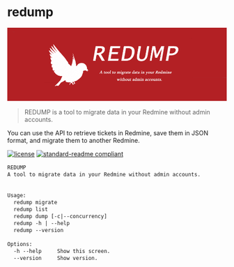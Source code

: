 # redump

![redmup_logo](./docs/images/redump_logo.png)

> REDUMP is a tool to migrate data in your Redmine without admin accounts.

You can use the API to retrieve tickets in Redmine, save them in JSON format, and migrate them to another Redmine.

[![license](https://img.shields.io/github/license/tubone24/redump.svg)](LICENSE)
[![standard-readme compliant](https://img.shields.io/badge/readme%20style-standard-brightgreen.svg?style=flat-square)](https://github.com/RichardLitt/standard-readme)

```
REDUMP
A tool to migrate data in your Redmine without admin accounts.


Usage:
  redump migrate
  redump list
  redump dump [-c|--concurrency]
  redump -h | --help
  redump --version

Options:
  -h --help     Show this screen.
  --version     Show version.
```
